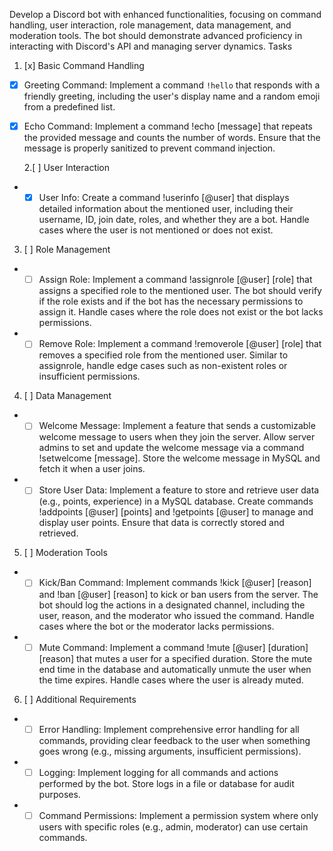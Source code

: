 <!-- TODO is based on rubric -->

Develop a Discord bot with enhanced functionalities, focusing on command handling, user
interaction, role management, data management, and moderation tools. The bot should
demonstrate advanced proficiency in interacting with Discord's API and managing server
dynamics.
Tasks

1. [x] Basic Command Handling

- [x] Greeting Command: Implement a command `!hello` that responds with a
      friendly greeting, including the user's display name and a random emoji from a
      predefined list.
- [x] Echo Command: Implement a command !echo [message] that repeats the
      provided message and counts the number of words. Ensure that the message is
      properly sanitized to prevent command injection.

  2.[ ] User Interaction

- - [x] User Info: Create a command !userinfo [@user] that displays detailed
        information about the mentioned user, including their username, ID, join date,
        roles, and whether they are a bot. Handle cases where the user is not mentioned
        or does not exist.

3. [ ] Role Management

- - [ ] Assign Role: Implement a command !assignrole [@user] [role] that
        assigns a specified role to the mentioned user. The bot should verify if the role
        exists and if the bot has the necessary permissions to assign it. Handle cases
        where the role does not exist or the bot lacks permissions.
- - [ ] Remove Role: Implement a command !removerole [@user] [role] that
        removes a specified role from the mentioned user. Similar to assignrole,
        handle edge cases such as non-existent roles or insufficient permissions.

4. [ ] Data Management

- - [ ] Welcome Message: Implement a feature that sends a customizable welcome
        message to users when they join the server. Allow server admins to set and
        update the welcome message via a command !setwelcome [message].
        Store the welcome message in MySQL and fetch it when a user joins.

- - [ ] Store User Data: Implement a feature to store and retrieve user data (e.g.,
        points, experience) in a MySQL database. Create commands !addpoints
        [@user] [points] and !getpoints [@user] to manage and display user
        points. Ensure that data is correctly stored and retrieved.

5. [ ] Moderation Tools

- - [ ] Kick/Ban Command: Implement commands !kick [@user] [reason] and
        !ban [@user] [reason] to kick or ban users from the server. The bot should
        log the actions in a designated channel, including the user, reason, and the
        moderator who issued the command. Handle cases where the bot or the
        moderator lacks permissions.
- - [ ] Mute Command: Implement a command !mute [@user] [duration]
        [reason] that mutes a user for a specified duration. Store the mute end time in
        the database and automatically unmute the user when the time expires. Handle
        cases where the user is already muted.

6. [ ] Additional Requirements

- - [ ] Error Handling: Implement comprehensive error handling for all commands, providing
        clear feedback to the user when something goes wrong (e.g., missing arguments,
        insufficient permissions).
- - [ ] Logging: Implement logging for all commands and actions performed by the bot. Store
        logs in a file or database for audit purposes.
- - [ ] Command Permissions: Implement a permission system where only users with specific
        roles (e.g., admin, moderator) can use certain commands.
